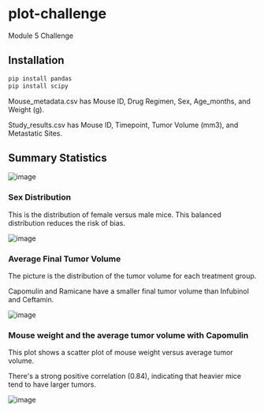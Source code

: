 # plot-challenge
Module 5 Challenge

## Installation
```bash
pip install pandas
pip install scipy
```

Mouse_metadata.csv has Mouse ID,	Drug Regimen,	Sex,	Age_months,	and Weight (g). 

Study_results.csv has Mouse ID,	Timepoint,	Tumor Volume (mm3),	and Metastatic Sites.

## Summary Statistics
![image](https://github.com/wemlaztdj/plot-challenge/assets/19890554/fa53776d-88d7-40d6-bb33-c6fe47718ddc)

### Sex Distribution
This is the distribution of female versus male mice. This balanced distribution reduces the risk of bias.

![image](https://github.com/wemlaztdj/plot-challenge/assets/19890554/2e97dde7-7a77-47a6-a2f6-a22d13943b05)

### Average Final Tumor Volume
The picture is the distribution of the tumor volume for each treatment group.

Capomulin and Ramicane have a smaller final tumor volume than Infubinol and Ceftamin.

![image](https://github.com/wemlaztdj/plot-challenge/assets/19890554/7d7826fe-5f9e-418e-a819-8bf1f35de8b6)

### Mouse weight and the average tumor volume with Capomulin
This plot shows a scatter plot of mouse weight versus average tumor volume. 

There's a strong positive correlation (0.84), indicating that heavier mice tend to have larger tumors.

![image](https://github.com/wemlaztdj/plot-challenge/assets/19890554/da9446f6-df48-4de1-9389-b203a9189a81)
